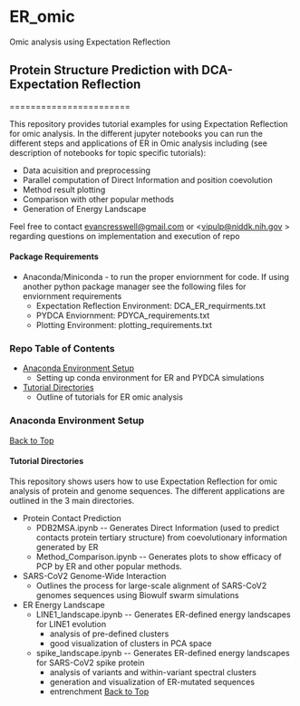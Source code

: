 # ER_omic
Omic analysis using Expectation Reflection

## Protein Structure Prediction with DCA-Expectation Reflection
=======================

This repository provides tutorial examples for using Expectation Reflection for omic analysis. In the different jupyter notebooks you can run the different steps and applications of ER in Omic analysis including (see description of notebooks for topic specific tutorials):
* Data acuisition and preprocessing 
* Parallel computation of Direct Information and position coevolution
* Method result plotting
* Comparison with other popular methods
* Generation of Energy Landscape

Feel free to contact <evancresswell@gmail.com> or <vipulp@niddk.nih.gov > regarding questions on implementation and execution of repo

#### Package Requirements
- Anaconda/Miniconda - to run the proper enviornment for code. If using another python package manager see the following files for enviornment requirements 
    - Expectation Reflection Environment: DCA_ER_requirments.txt
    - PYDCA Enviornment: PDYCA_requirements.txt
    - Plotting Environment: plotting_requirements.txt

### Repo Table of Contents
- [Anaconda Environment Setup](#Anaconda-Environment-Setup)
	- Setting up conda environment for ER and PYDCA simulations
- [Tutorial Directories](#Tutorial-Directories)
	- Outline of tutorials for ER omic analysis

### Anaconda Environment Setup
[Back to Top](#Table-of-Contents)

#### Tutorial Directories
This repository shows users how to use Expectation Reflection for omic analysis of protein and genome sequences. The different applications are outlined in the 3 main directories.
- Protein Contact Prediction
	- PDB2MSA.ipynb -- Generates Direct Information (used to predict contacts protein tertiary structure) from coevolutionary information generated by ER
	- Method_Comparison.ipynb -- Generates plots to show efficacy of PCP by ER and other popular methods.
- SARS-CoV2 Genome-Wide Interaction
	- Outlines the process for large-scale alignment of SARS-CoV2 genomes sequences using Biowulf swarm simulations
- ER Energy Landscape
	- LINE1_landscape.ipynb -- Generates ER-defined energy landscapes for LINE1 evolution
		- analysis of pre-defined clusters
		- good visualization of clusters in PCA space
	- spike_landscape.ipynb -- Generates ER-defined energy landscapes for SARS-CoV2 spike protein
		- analysis of variants and within-variant spectral clusters
		- generation and visualization of ER-mutated sequences
		- entrenchment
[Back to Top](#Table-of-Contents)

